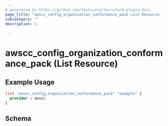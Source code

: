 ```yaml
---
# generated by https://github.com/hashicorp/terraform-plugin-docs
page_title: "awscc_config_organization_conformance_pack List Resource - terraform-provider-awscc"
subcategory: ""
description: |-
  
---
```


# awscc_config_organization_conformance_pack (List Resource)



## Example Usage

```terraform
list "awscc_config_organization_conformance_pack" "example" {
  provider = awscc
}
```

<!-- schema generated by tfplugindocs -->
## Schema
